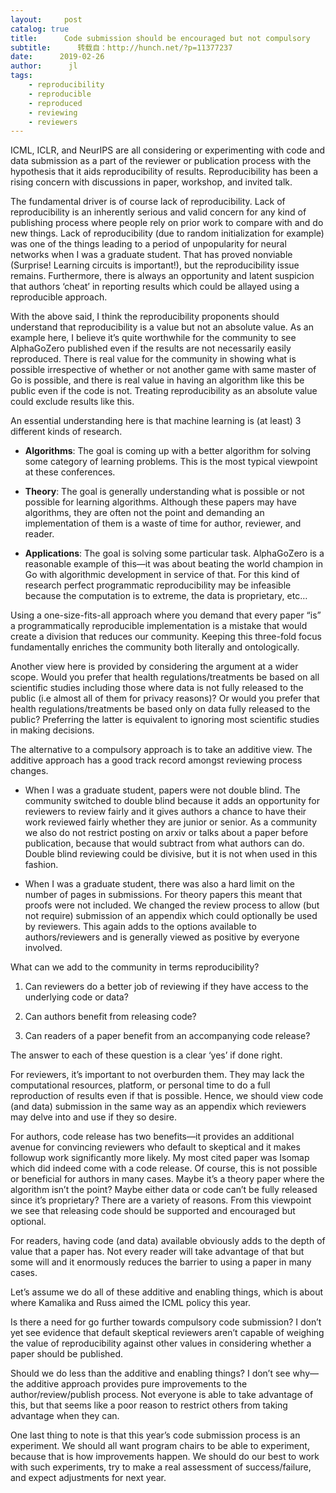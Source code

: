 ```yaml
---
layout:     post
catalog: true
title:      Code submission should be encouraged but not compulsory
subtitle:      转载自：http://hunch.net/?p=11377237
date:      2019-02-26
author:      jl
tags:
    - reproducibility
    - reproducible
    - reproduced
    - reviewing
    - reviewers
---
```


ICML, ICLR, and NeurIPS are all considering or experimenting with code and data submission as a part of the reviewer or publication process with the hypothesis that it aids reproducibility of results. Reproducibility has been a rising concern with discussions in paper, workshop, and invited talk. 

The fundamental driver is of course lack of reproducibility. Lack of reproducibility is an inherently serious and valid concern for any kind of publishing process where people rely on prior work to compare with and do new things. Lack of reproducibility (due to random initialization for example) was one of the things leading to a period of unpopularity for neural networks when I was a graduate student. That has proved nonviable (Surprise! Learning circuits is important!), but the reproducibility issue remains. Furthermore, there is always an opportunity and latent suspicion that authors ‘cheat’ in reporting results which could be allayed using a reproducible approach.

With the above said, I think the reproducibility proponents should understand that reproducibility is a value but not an absolute value. As an example here, I believe it’s quite worthwhile for the community to see AlphaGoZero published even if the results are not necessarily easily reproduced. There is real value for the community in showing what is possible irrespective of whether or not another game with same master of Go is possible, and there is real value in having an algorithm like this be public even if the code is not. Treating reproducibility as an absolute value could exclude results like this. 

An essential understanding here is that machine learning is (at least) 3 different kinds of research. 

- **Algorithms**: The goal is coming up with a better algorithm for solving some category of learning problems. This is the most typical viewpoint at these conferences. 

- **Theory**: The goal is generally understanding what is possible or not possible for learning algorithms. Although these papers may have algorithms, they are often not the point and demanding an implementation of them is a waste of time for author, reviewer, and reader.

- **Applications**: The goal is solving some particular task. AlphaGoZero is a reasonable example of this—it was about beating the world champion in Go with algorithmic development in service of that. For this kind of research perfect programmatic reproducibility may be infeasible because the computation is to extreme, the data is proprietary, etc…


Using a one-size-fits-all approach where you demand that every paper “is” a programmatically reproducible implementation is a mistake that would create a division that reduces our community. Keeping this three-fold focus fundamentally enriches the community both literally and ontologically. 

Another view here is provided by considering the argument at a wider scope. Would you prefer that health regulations/treatments be based on all scientific studies including those where data is not fully released to the public (i.e almost all of them for privacy reasons)? Or would you prefer that health regulations/treatments be based only on data fully released to the public? Preferring the latter is equivalent to ignoring most scientific studies in making decisions.

The alternative to a compulsory approach is to take an additive view. The additive approach has a good track record amongst reviewing process changes.

- When I was a graduate student, papers were not double blind. The community switched to double blind because it adds an opportunity for reviewers to review fairly and it gives authors a chance to have their work reviewed fairly whether they are junior or senior. As a community we also do not restrict posting on arxiv or talks about a paper before publication, because that would subtract from what authors can do. Double blind reviewing could be divisive, but it is not when used in this fashion. 

- When I was a graduate student, there was also a hard limit on the number of pages in submissions. For theory papers this meant that proofs were not included. We changed the review process to allow (but not require) submission of an appendix which could optionally be used by reviewers. This again adds to the options available to authors/reviewers and is generally viewed as positive by everyone involved. 


What can we add to the community in terms reproducibility?

1. Can reviewers do a better job of reviewing if they have access to the underlying code or data?

1. Can authors benefit from releasing code?

1. Can readers of a paper benefit from an accompanying code release?


The answer to each of these question is a clear ‘yes’ if done right. 

For reviewers, it’s important to not overburden them. They may lack the computational resources, platform, or personal time to do a full reproduction of results even if that is possible. Hence, we should view code (and data) submission in the same way as an appendix which reviewers may delve into and use if they so desire.

For authors, code release has two benefits—it provides an additional avenue for convincing reviewers who default to skeptical and it makes followup work significantly more likely. My most cited paper was Isomap which did indeed come with a code release. Of course, this is not possible or beneficial for authors in many cases. Maybe it’s a theory paper where the algorithm isn’t the point? Maybe either data or code can’t be fully released since it’s proprietary? There are a variety of reasons. From this viewpoint we see that releasing code should be supported and encouraged but optional.

For readers, having code (and data) available obviously adds to the depth of value that a paper has. Not every reader will take advantage of that but some will and it enormously reduces the barrier to using a paper in many cases. 

Let’s assume we do all of these additive and enabling things, which is about where Kamalika and Russ aimed the ICML policy this year. 

Is there a need for go further towards compulsory code submission? I don’t yet see evidence that default skeptical reviewers aren’t capable of weighing the value of reproducibility against other values in considering whether a paper should be published. 

Should we do less than the additive and enabling things? I don’t see why—the additive approach provides pure improvements to the author/review/publish process. Not everyone is able to take advantage of this, but that seems like a poor reason to restrict others from taking advantage when they can. 

One last thing to note is that this year’s code submission process is an experiment. We should all want program chairs to be able to experiment, because that is how improvements happen. We should do our best to work with such experiments, try to make a real assessment of success/failure, and expect adjustments for next year.
